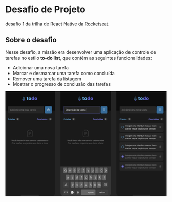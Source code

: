# Desafio de Projeto

desafio 1 da trilha de React Native da [Rocketseat](https://github.com/Rocketseat)

## Sobre o desafio

Nesse desafio, a missão era desenvolver uma aplicação de controle de tarefas no estilo **to-do list**, que contém as seguintes funcionalidades:

- Adicionar uma nova tarefa
- Marcar e desmarcar uma tarefa como concluída
- Remover uma tarefa da listagem
- Mostrar o progresso de conclusão das tarefas

![alt text](image.png)
